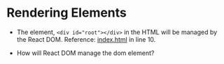 <h1>Rendering Elements</h1>

- The element, `<div id="root"></div>` in the HTML will be managed by the React DOM. Reference: [index.html](index.html) in line 10.

- How will React DOM manage the dom element?
